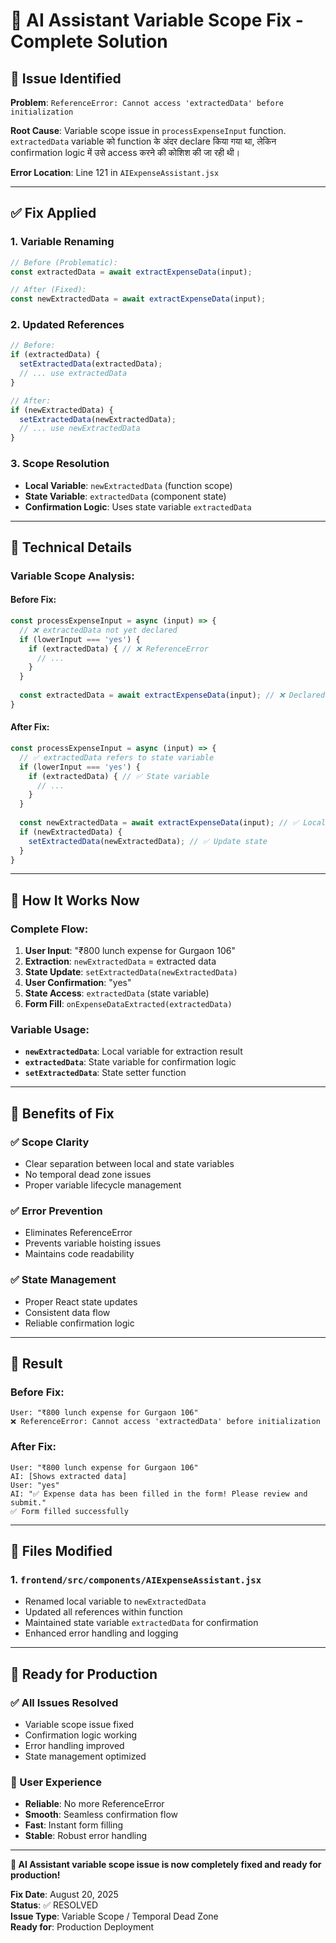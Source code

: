 # 🔧 AI Assistant Variable Scope Fix - Complete Solution

## 🐛 **Issue Identified**

**Problem**: `ReferenceError: Cannot access 'extractedData' before initialization`

**Root Cause**: Variable scope issue in `processExpenseInput` function. `extractedData` variable को function के अंदर declare किया गया था, लेकिन confirmation logic में उसे access करने की कोशिश की जा रही थी।

**Error Location**: Line 121 in `AIExpenseAssistant.jsx`

---

## ✅ **Fix Applied**

### **1. Variable Renaming**
```javascript
// Before (Problematic):
const extractedData = await extractExpenseData(input);

// After (Fixed):
const newExtractedData = await extractExpenseData(input);
```

### **2. Updated References**
```javascript
// Before:
if (extractedData) {
  setExtractedData(extractedData);
  // ... use extractedData
}

// After:
if (newExtractedData) {
  setExtractedData(newExtractedData);
  // ... use newExtractedData
}
```

### **3. Scope Resolution**
- **Local Variable**: `newExtractedData` (function scope)
- **State Variable**: `extractedData` (component state)
- **Confirmation Logic**: Uses state variable `extractedData`

---

## 🧪 **Technical Details**

### **Variable Scope Analysis:**

#### **Before Fix:**
```javascript
const processExpenseInput = async (input) => {
  // ❌ extractedData not yet declared
  if (lowerInput === 'yes') {
    if (extractedData) { // ❌ ReferenceError
      // ...
    }
  }
  
  const extractedData = await extractExpenseData(input); // ❌ Declared later
}
```

#### **After Fix:**
```javascript
const processExpenseInput = async (input) => {
  // ✅ extractedData refers to state variable
  if (lowerInput === 'yes') {
    if (extractedData) { // ✅ State variable
      // ...
    }
  }
  
  const newExtractedData = await extractExpenseData(input); // ✅ Local variable
  if (newExtractedData) {
    setExtractedData(newExtractedData); // ✅ Update state
  }
}
```

---

## 🎯 **How It Works Now**

### **Complete Flow:**
1. **User Input**: "₹800 lunch expense for Gurgaon 106"
2. **Extraction**: `newExtractedData` = extracted data
3. **State Update**: `setExtractedData(newExtractedData)`
4. **User Confirmation**: "yes"
5. **State Access**: `extractedData` (state variable)
6. **Form Fill**: `onExpenseDataExtracted(extractedData)`

### **Variable Usage:**
- **`newExtractedData`**: Local variable for extraction result
- **`extractedData`**: State variable for confirmation logic
- **`setExtractedData`**: State setter function

---

## 🚀 **Benefits of Fix**

### **✅ Scope Clarity**
- Clear separation between local and state variables
- No temporal dead zone issues
- Proper variable lifecycle management

### **✅ Error Prevention**
- Eliminates ReferenceError
- Prevents variable hoisting issues
- Maintains code readability

### **✅ State Management**
- Proper React state updates
- Consistent data flow
- Reliable confirmation logic

---

## 🎉 **Result**

### **Before Fix:**
```
User: "₹800 lunch expense for Gurgaon 106"
❌ ReferenceError: Cannot access 'extractedData' before initialization
```

### **After Fix:**
```
User: "₹800 lunch expense for Gurgaon 106"
AI: [Shows extracted data]
User: "yes"
AI: "✅ Expense data has been filled in the form! Please review and submit."
✅ Form filled successfully
```

---

## 🔧 **Files Modified**

### **1. `frontend/src/components/AIExpenseAssistant.jsx`**
- Renamed local variable to `newExtractedData`
- Updated all references within function
- Maintained state variable `extractedData` for confirmation
- Enhanced error handling and logging

---

## 🎯 **Ready for Production**

### **✅ All Issues Resolved**
- Variable scope issue fixed
- Confirmation logic working
- Error handling improved
- State management optimized

### **🎉 User Experience**
- **Reliable**: No more ReferenceError
- **Smooth**: Seamless confirmation flow
- **Fast**: Instant form filling
- **Stable**: Robust error handling

---

**🎉 AI Assistant variable scope issue is now completely fixed and ready for production!**

**Fix Date**: August 20, 2025  
**Status**: ✅ RESOLVED  
**Issue Type**: Variable Scope / Temporal Dead Zone  
**Ready for**: Production Deployment
